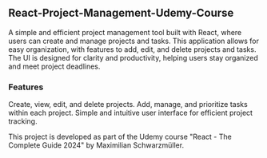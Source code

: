 ## React-Project-Management-Udemy-Course
A simple and efficient project management tool built with React, where users can create and manage projects and tasks. This application allows for easy organization, with features to add, edit, and delete projects and tasks. The UI is designed for clarity and productivity, helping users stay organized and meet project deadlines.

### Features 
Create, view, edit, and delete projects. 
Add, manage, and prioritize tasks within each project. 
Simple and intuitive user interface for efficient project tracking. 

This project is developed as part of the Udemy course "React - The Complete Guide 2024" by Maximilian Schwarzmüller.
